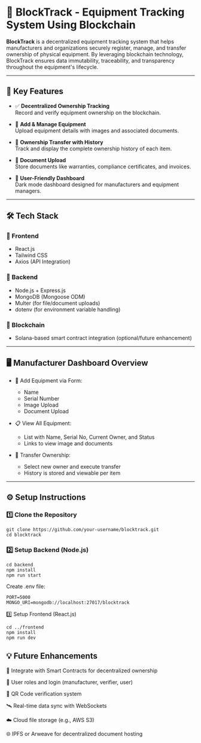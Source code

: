 # 🔗 BlockTrack - Equipment Tracking System Using Blockchain

**BlockTrack** is a decentralized equipment tracking system that helps manufacturers and organizations securely register, manage, and transfer ownership of physical equipment. By leveraging blockchain technology, BlockTrack ensures data immutability, traceability, and transparency throughout the equipment's lifecycle.

---

## 🌟 Key Features

- ✅ **Decentralized Ownership Tracking**  
  Record and verify equipment ownership on the blockchain.

- 📝 **Add & Manage Equipment**  
  Upload equipment details with images and associated documents.

- 🔄 **Ownership Transfer with History**  
  Track and display the complete ownership history of each item.

- 📂 **Document Upload**  
  Store documents like warranties, compliance certificates, and invoices.

- 🧠 **User-Friendly Dashboard**  
  Dark mode dashboard designed for manufacturers and equipment managers.

---

## 🛠️ Tech Stack

### 🔹 Frontend
- React.js
- Tailwind CSS
- Axios (API Integration)

### 🔹 Backend
- Node.js + Express.js
- MongoDB (Mongoose ODM)
- Multer (for file/document uploads)
- dotenv (for environment variable handling)

### 🔹 Blockchain
- Solana-based smart contract integration (optional/future enhancement)

---

## 🖥️ Manufacturer Dashboard Overview

- 🔧 Add Equipment via Form:
  - Name
  - Serial Number
  - Image Upload
  - Document Upload

- 📋 View All Equipment:
  - List with Name, Serial No, Current Owner, and Status
  - Links to view image and documents

- 🔁 Transfer Ownership:
  - Select new owner and execute transfer
  - History is stored and viewable per item


---

## ⚙️ Setup Instructions

### 1️⃣ Clone the Repository

```
git clone https://github.com/your-username/blocktrack.git
cd blocktrack
```

### 2️⃣ Setup Backend (Node.js)
```
cd backend
npm install
npm run start
```

Create .env file:

```
PORT=5000
MONGO_URI=mongodb://localhost:27017/blocktrack
```

3️⃣ Setup Frontend (React.js)
```
cd ../frontend
npm install
npm run dev
```

## 💡 Future Enhancements
🔗 Integrate with Smart Contracts for decentralized ownership

🔐 User roles and login (manufacturer, verifier, user)

📱 QR Code verification system

🛰️ Real-time data sync with WebSockets

☁️ Cloud file storage (e.g., AWS S3)

🌐 IPFS or Arweave for decentralized document hosting


